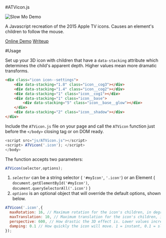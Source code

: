 #ATVicon.js

![Slow Mo Demo](http://i.imgur.com/CcFrXxS.gif)

A Javascript recreation of the 2015 Apple TV icons. Causes an element's children to follow the mouse.

[Online Demo](http://nashvail.me/ATVIcons) [Writeup](https://medium.com/@nashvail/recreating-the-apple-tv-icons-in-javascript-and-css-eec306d41617)


#Usage

Set up your 3D icon with children that have a `data-stacking` attribute which determines the child's apparent depth. Higher values mean more dramatic transforms.

```html
<div class="icon icon--settings">
	<div data-stacking="1.8" class="icon__cog3"></div>
	<div data-stacking="1.4" class="icon__cog2"></div>
	<div data-stacking="1" class="icon__cog1"></div>
	<div data-stacking="1" class="icon__base">
		<div data-stacking="5" class="icon__base__glow"></div>
	</div>
	<div data-stacking="2" class="icon__shadow"></div>
</div>
```

Include the `ATVicon.js` file on your page and call the `ATVicon` function just before the `</body>` closing tag or on DOM ready.

```javascript
<script src="js/ATVicon.js"></script>
<script> ATVicon('.icon'); </script>
</body>
```

The function accepts two parameters:

```javascript
ATVicon(selector,options);
```

1. _`selector`_ can be a string selector ( `'#myIcon'`, `'.icon'`) or an Element ( `document.getElementById('#myIcon')`, `document.querySelectorAll('.icon')` )
2. _`options`_ is an optional object that will override the default options, shown below.

```javascript
ATVicon('.icon',{
  maxRotation: 16, // Maximum rotation for the icon's children, in degrees
  maxTranslation: 10, // Maximum translation for the icon's children, in pixels. Affected by the child's 
  perspective: 600, // How drastic the 3D effect is. Lower values increase the effect. See https://developer.mozilla.org/en-US/docs/Web/CSS/perspective for more info
  damping: 0.1 // How quickly the icon will move. 1 = instant, 0.1 = slow
});
```